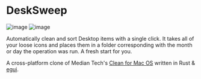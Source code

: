 # DeskSweep

![image](https://github.com/blueminder/desksweep/assets/504581/1cca9475-96fa-4922-8a08-5ddc7f911349)
![image](https://github.com/blueminder/desksweep/assets/504581/c769d476-fc93-4429-afb9-52411ee851b0)

Automatically clean and sort Desktop items with a single click. It takes all of your loose icons and places them in a folder corresponding with the month or day the operation was run. A fresh start for you.

A cross-platform clone of Median Tech's [Clean for Mac OS](https://apps.apple.com/us/app/clean/id418412301?mt=12) written in Rust & [egui](https://github.com/emilk/egui).
